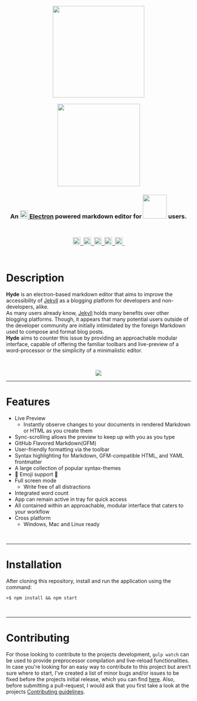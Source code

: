 <p align="center"> 
  <img src="https://user-images.githubusercontent.com/16360374/27329362-2f41b4b4-556a-11e7-9b74-fffd11baf34b.png" width="250"/>
  <br><br>  
  <img src="https://user-images.githubusercontent.com/16360374/28460541-67e91a6c-6dc7-11e7-9fe2-f8e648d3c179.png" width="225"/>
</p>
<h3 align="center">An <a href="http://electron.atom.io" target="_blank"><img src="https://user-images.githubusercontent.com/16360374/27318472-58bebca2-5541-11e7-9870-68d4a4f8f957.png" width="22"/> Electron</a> powered markdown editor for  <a href="https://jekyllrb.com" target="_blank"><img src="https://user-images.githubusercontent.com/16360374/27342564-662358d6-5595-11e7-944d-309b695d238a.png" width="65"/></a> users.</h3>
<br>
<p align="center">
  <a href="https://badge.fury.io/gh/JonSn0w%2FHyde-MD">
    <img src="https://badge.fury.io/gh/JonSn0w%2FHyde-MD.svg" height="21" alt="version">&nbsp;
  </a>
  <a href="https://opensource.org/licenses/MIT">
    <img src="https://img.shields.io/badge/license-MIT-yellow.svg?" height="21" title="License">&nbsp;
  </a>
  <a href="https://codeclimate.com/github/JonSn0w/Hyde">
    <img src="https://codeclimate.com/github/JonSn0w/Hyde.png" height="21" alt="Code Climate">&nbsp;
  </a>
  <a href="https://jekyllrb.com/">
    <img src="https://img.shields.io/badge/powered_by-Electron-blue.svg" height="21" title="Electron">&nbsp;
  </a>
  <a href="https://jekyllrb.com/">
    <img src="https://img.shields.io/badge/built for-Jekyll-red.svg" height="21" title="Jekyll">&nbsp;
  </a>
</p>

<br>

# Description  
  
**Hyde** is an electron-based markdown editor that aims to improve the accessibility of [Jekyll](https://jekyllrb.com) as a blogging platform for developers and non-developers, alike.  
As many users already know, [Jekyll](https://jekyllrb.com) holds many benefits over other blogging platforms. Though, it appears that many potential users outside of the developer community are initially intimidated by the foreign Markdown used to compose and format blog posts.  
**Hyde** aims to counter this issue by providing an approachable modular interface, capable of offering the familiar toolbars and live-preview of a word-processor or the simplicity of a minimalistic editor.  
  
<br>
<p align="center">
  <img src="https://user-images.githubusercontent.com/16360374/28510622-4c892968-6ffe-11e7-9944-b5fd30ca9147.png"/>
</p>

-------------------------  

# Features

* Live Preview
  - Instantly observe changes to your documents in rendered Markdown or HTML as you create them
* Sync-scrolling allows the preview to keep up with you as you type
* GitHub Flavored Markdown(GFM)
* User-friendly formatting via the toolbar
* Syntax highlighting for Markdown, GFM-compatible HTML, and YAML frontmatter
* A large collection of popular syntax-themes
* :tada: Emoji support :tada:
* Full screen mode
  - Write free of all distractions
* Integrated word count
* App can remain active in tray for quick access
* All contained within an approachable, modular interface that caters to your workflow
* Cross platform
  - Windows, Mac and Linux ready
  
<br>  

-------------------


# Installation

After cloning this repository, install and run the application using the command:

```shell
>$ npm install && npm start
```

<br>

-------------------

# Contributing  

For those looking to contribute to the projects development, `gulp watch` can be used to provide preprocessor compilation and live-reload functionalities.  
In case you're looking for an easy way to contribute to this project but aren't sure where to start, I've created a list of minor bugs and/or issues to be fixed before the projects initial release, which you can find [here](https://github.com/JonSn0w/Hyde/issues/1). 
Also, before submitting a pull-request, I would ask that you first take a look at the projects [Contributing guidelines](https://github.com/JonSn0w/Hyde-MD/blob/master/documentation/CONTRIBUTING.md). 

<br>
